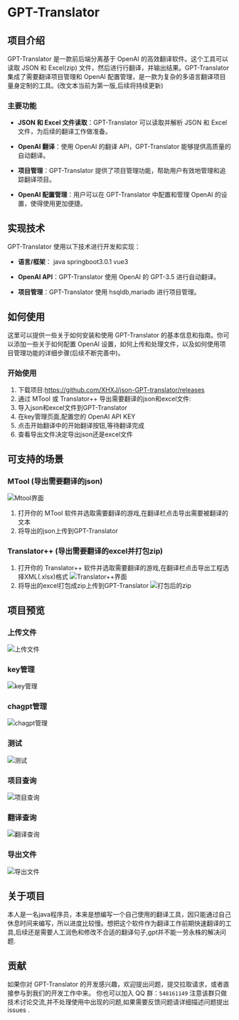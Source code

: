 # GPT-Translator

## 项目介绍

GPT-Translator 是一款前后端分离基于 OpenAI 的高效翻译软件。这个工具可以读取 JSON 和 Excel(zip) 文件，然后进行行翻译，并输出结果。GPT-Translator 集成了需要翻译项目管理和 OpenAI 配置管理，是一款为复杂的多语言翻译项目量身定制的工具。(改文本当前为第一版,后续将持续更新)

### 主要功能

- **JSON 和 Excel 文件读取**：GPT-Translator 可以读取并解析 JSON 和 Excel 文件，为后续的翻译工作做准备。

- **OpenAI 翻译**：使用 OpenAI 的翻译 API，GPT-Translator 能够提供高质量的自动翻译。

- **项目管理**：GPT-Translator 提供了项目管理功能，帮助用户有效地管理和追踪翻译项目。

- **OpenAI 配置管理**：用户可以在 GPT-Translator 中配置和管理 OpenAI 的设置，使得使用更加便捷。

## 实现技术

GPT-Translator 使用以下技术进行开发和实现：

- **语言/框架**： java springboot3.0.1 vue3

- **OpenAI API**：GPT-Translator 使用 OpenAI 的 GPT-3.5 进行自动翻译。

- **项目管理**：GPT-Translator 使用 hsqldb,mariadb 进行项目管理。

## 如何使用

这里可以提供一些关于如何安装和使用 GPT-Translator 的基本信息和指南。你可以添加一些关于如何配置 OpenAI 设置，如何上传和处理文件，以及如何使用项目管理功能的详细步骤(后续不断完善中)。

### 开始使用
1. 下载项目:https://github.com/XHXJ/json-GPT-translator/releases
2. 通过 MTool 或 Translator++ 导出需要翻译的json和excel文件: 
3. 导入json和excel文件到GPT-Translator
4. 在key管理页面,配置您的 OpenAI API KEY
5. 点击开始翻译中的开始翻译按钮,等待翻译完成
6. 查看导出文件决定导出json还是excel文件

## 可支持的场景
### MTool (导出需要翻译的json)
![Mtool界面](assets/4573091286107478.png)

1. 打开你的 MTool 软件并选取需要翻译的游戏,在翻译栏点击导出需要被翻译的文本
2. 将导出的json上传到GPT-Translator

### Translator++ (导出需要翻译的excel并打包zip)
1. 打开你的 Translator++ 软件并选取需要翻译的游戏,在翻译栏点击导出工程选择XML(.xlsx)格式
![Translator++界面](assets/Snipaste_2023-05-22_10-31-37.png)
2. 将导出的excel打包成zip上传到GPT-Translator
![打包后的zip](assets/Snipaste_2023-05-22_10-35-57.png)

## 项目预览
### 上传文件
![上传文件](assets/Snipaste_2023-05-22_10-19-13.png)
### key管理
![key管理](assets/Snipaste_2023-05-22_10-16-35.png)
### chagpt管理
![chagpt管理](assets/Snipaste_2023-05-22_10-17-01.png)
### 测试
![测试](assets/Snipaste_2023-05-22_10-18-39.png)
### 项目查询
![项目查询](assets/Snipaste_2023-05-22_10-20-57.png)
### 翻译查询
![翻译查询](assets/Snipaste_2023-05-22_10-21-33.png)
### 导出文件
![导出文件](assets/Snipaste_2023-05-22_10-21-53.png)

## 关于项目
本人是一名java程序员，本来是想编写一个自己使用的翻译工具，因只能通过自己休息时间来编写，所以进度比较慢。想把这个软件作为翻译工作前期快速翻译的工具,后续还是需要人工润色和修改不合适的翻译句子,gpt并不能一劳永株的解决问题.

## 贡献

如果你对 GPT-Translator 的开发感兴趣，欢迎提出问题，提交拉取请求，或者直接参与到我们的开发工作中来。 你也可以加入 QQ 群：`548161149` 注意该群只做技术讨论交流,并不处理使用中出现的问题,如果需要反馈问题请详细描述问题提出 issues .
